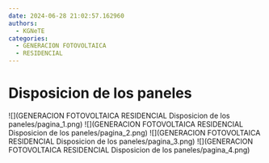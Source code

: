 ```yaml
---
date: 2024-06-28 21:02:57.162960
authors:
  - KGNeTE
categories:
  - GENERACION FOTOVOLTAICA
  - RESIDENCIAL
---
```

# Disposicion de los paneles
![](GENERACION FOTOVOLTAICA RESIDENCIAL Disposicion de los paneles/pagina_1.png)
![](GENERACION FOTOVOLTAICA RESIDENCIAL Disposicion de los paneles/pagina_2.png)
![](GENERACION FOTOVOLTAICA RESIDENCIAL Disposicion de los paneles/pagina_3.png)
![](GENERACION FOTOVOLTAICA RESIDENCIAL Disposicion de los paneles/pagina_4.png)

